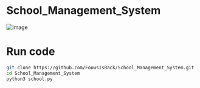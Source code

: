 # School_Management_System
![image](https://github.com/user-attachments/assets/0e7e32a6-5d90-4c53-a84d-ad9b81497e30)

# Run code
```sh
git clone https://github.com/FoowsIsBack/School_Management_System.git
cd School_Management_System
python3 school.py
```
